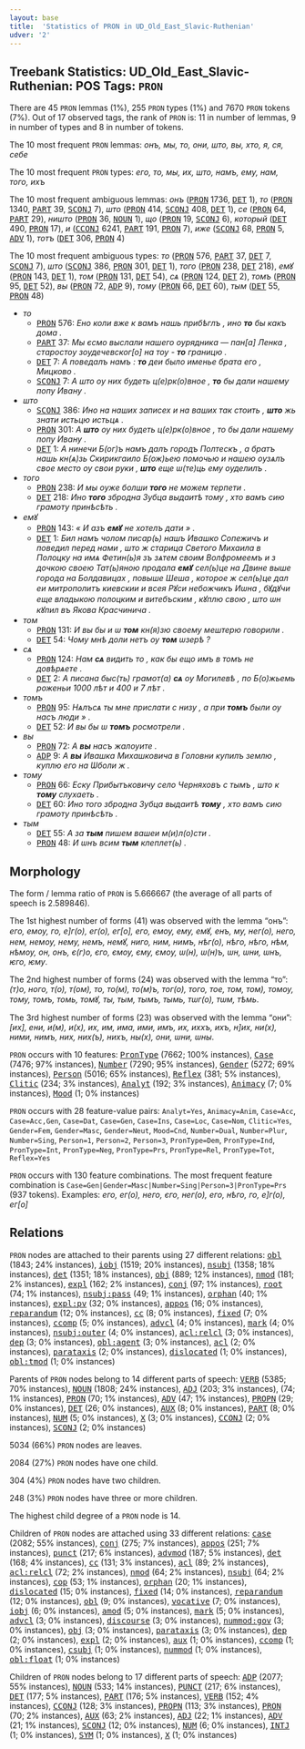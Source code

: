 ```yaml
---
layout: base
title:  'Statistics of PRON in UD_Old_East_Slavic-Ruthenian'
udver: '2'
---
```


## Treebank Statistics: UD_Old_East_Slavic-Ruthenian: POS Tags: `PRON`

There are 45 `PRON` lemmas (1%), 255 `PRON` types (1%) and 7670 `PRON` tokens (7%).
Out of 17 observed tags, the rank of `PRON` is: 11 in number of lemmas, 9 in number of types and 8 in number of tokens.

The 10 most frequent `PRON` lemmas: <em>онъ, мы, то, они, што, вы, хто, я, ся, себе</em>

The 10 most frequent `PRON` types:  <em>его, то, мы, их, што, намъ, ему, нам, того, ихъ</em>

The 10 most frequent ambiguous lemmas: <em>онъ</em> (<tt><a href="orv_ruthenian-pos-PRON.html">PRON</a></tt> 1736, <tt><a href="orv_ruthenian-pos-DET.html">DET</a></tt> 1), <em>то</em> (<tt><a href="orv_ruthenian-pos-PRON.html">PRON</a></tt> 1340, <tt><a href="orv_ruthenian-pos-PART.html">PART</a></tt> 39, <tt><a href="orv_ruthenian-pos-SCONJ.html">SCONJ</a></tt> 7), <em>што</em> (<tt><a href="orv_ruthenian-pos-PRON.html">PRON</a></tt> 414, <tt><a href="orv_ruthenian-pos-SCONJ.html">SCONJ</a></tt> 408, <tt><a href="orv_ruthenian-pos-DET.html">DET</a></tt> 1), <em>се</em> (<tt><a href="orv_ruthenian-pos-PRON.html">PRON</a></tt> 64, <tt><a href="orv_ruthenian-pos-PART.html">PART</a></tt> 29), <em>ништо</em> (<tt><a href="orv_ruthenian-pos-PRON.html">PRON</a></tt> 36, <tt><a href="orv_ruthenian-pos-NOUN.html">NOUN</a></tt> 1), <em>що</em> (<tt><a href="orv_ruthenian-pos-PRON.html">PRON</a></tt> 19, <tt><a href="orv_ruthenian-pos-SCONJ.html">SCONJ</a></tt> 6), <em>который</em> (<tt><a href="orv_ruthenian-pos-DET.html">DET</a></tt> 490, <tt><a href="orv_ruthenian-pos-PRON.html">PRON</a></tt> 17), <em>и</em> (<tt><a href="orv_ruthenian-pos-CCONJ.html">CCONJ</a></tt> 6241, <tt><a href="orv_ruthenian-pos-PART.html">PART</a></tt> 191, <tt><a href="orv_ruthenian-pos-PRON.html">PRON</a></tt> 7), <em>иже</em> (<tt><a href="orv_ruthenian-pos-SCONJ.html">SCONJ</a></tt> 68, <tt><a href="orv_ruthenian-pos-PRON.html">PRON</a></tt> 5, <tt><a href="orv_ruthenian-pos-ADV.html">ADV</a></tt> 1), <em>тотъ</em> (<tt><a href="orv_ruthenian-pos-DET.html">DET</a></tt> 306, <tt><a href="orv_ruthenian-pos-PRON.html">PRON</a></tt> 4)

The 10 most frequent ambiguous types:  <em>то</em> (<tt><a href="orv_ruthenian-pos-PRON.html">PRON</a></tt> 576, <tt><a href="orv_ruthenian-pos-PART.html">PART</a></tt> 37, <tt><a href="orv_ruthenian-pos-DET.html">DET</a></tt> 7, <tt><a href="orv_ruthenian-pos-SCONJ.html">SCONJ</a></tt> 7), <em>што</em> (<tt><a href="orv_ruthenian-pos-SCONJ.html">SCONJ</a></tt> 386, <tt><a href="orv_ruthenian-pos-PRON.html">PRON</a></tt> 301, <tt><a href="orv_ruthenian-pos-DET.html">DET</a></tt> 1), <em>того</em> (<tt><a href="orv_ruthenian-pos-PRON.html">PRON</a></tt> 238, <tt><a href="orv_ruthenian-pos-DET.html">DET</a></tt> 218), <em>емꙋ</em> (<tt><a href="orv_ruthenian-pos-PRON.html">PRON</a></tt> 143, <tt><a href="orv_ruthenian-pos-DET.html">DET</a></tt> 1), <em>том</em> (<tt><a href="orv_ruthenian-pos-PRON.html">PRON</a></tt> 131, <tt><a href="orv_ruthenian-pos-DET.html">DET</a></tt> 54), <em>сѧ</em> (<tt><a href="orv_ruthenian-pos-PRON.html">PRON</a></tt> 124, <tt><a href="orv_ruthenian-pos-DET.html">DET</a></tt> 2), <em>томъ</em> (<tt><a href="orv_ruthenian-pos-PRON.html">PRON</a></tt> 95, <tt><a href="orv_ruthenian-pos-DET.html">DET</a></tt> 52), <em>вы</em> (<tt><a href="orv_ruthenian-pos-PRON.html">PRON</a></tt> 72, <tt><a href="orv_ruthenian-pos-ADP.html">ADP</a></tt> 9), <em>тому</em> (<tt><a href="orv_ruthenian-pos-PRON.html">PRON</a></tt> 66, <tt><a href="orv_ruthenian-pos-DET.html">DET</a></tt> 60), <em>тым</em> (<tt><a href="orv_ruthenian-pos-DET.html">DET</a></tt> 55, <tt><a href="orv_ruthenian-pos-PRON.html">PRON</a></tt> 48)


* <em>то</em>
  * <tt><a href="orv_ruthenian-pos-PRON.html">PRON</a></tt> 576: <em>Ено коли вже к вамъ нашь прибѣглъ , ино <b>то</b> бы какъ дома .</em>
  * <tt><a href="orv_ruthenian-pos-PART.html">PART</a></tt> 37: <em>Мы єсмо выслали нашего оурядника — пан[а] Ленка , старостоу зоудечевског[о] на тоу - <b>то</b> границю .</em>
  * <tt><a href="orv_ruthenian-pos-DET.html">DET</a></tt> 7: <em>А поведалъ намъ : <b>то</b> деи было именье брата его , Мицково .</em>
  * <tt><a href="orv_ruthenian-pos-SCONJ.html">SCONJ</a></tt> 7: <em>А што оу них будеть ц(е)рк(о)вное , <b>то</b> бы дали нашему попу Ивану .</em>
* <em>што</em>
  * <tt><a href="orv_ruthenian-pos-SCONJ.html">SCONJ</a></tt> 386: <em>Ино на наших записех и на ваших так стоить , <b>што</b> жь знати истьцю истьцѧ .</em>
  * <tt><a href="orv_ruthenian-pos-PRON.html">PRON</a></tt> 301: <em>А <b>што</b> оу них будеть ц(е)рк(о)вное , то бы дали нашему попу Ивану .</em>
  * <tt><a href="orv_ruthenian-pos-DET.html">DET</a></tt> 1: <em>А нинечи Б(ог)ъ намъ далъ городъ Полтескъ , а братъ нашь кн(ѧ)зь Скирикгаило Б(ож)ьею помочью и нашею оузѧлъ свое место оу свои руки , <b>што</b> еще ѡ(те)ць ему оуделилъ .</em>
* <em>того</em>
  * <tt><a href="orv_ruthenian-pos-PRON.html">PRON</a></tt> 238: <em>И мы оуже болши <b>того</b> не можем терпети .</em>
  * <tt><a href="orv_ruthenian-pos-DET.html">DET</a></tt> 218: <em>Ино <b>того</b> збродна Зубца выдаитѣ тому , хто вамъ сию грамоту принѣсѣть .</em>
* <em>емꙋ</em>
  * <tt><a href="orv_ruthenian-pos-PRON.html">PRON</a></tt> 143: <em>« И азъ <b>емꙋ</b> не хотелъ дати » .</em>
  * <tt><a href="orv_ruthenian-pos-DET.html">DET</a></tt> 1: <em>Бил намъ чолом писар(ь) нашъ Ивашко Сопежичъ и поведил перед нами , што ж старица Светого Михаила в Полоцку на имѧ Фетин(ь)я зъ зѧтем своим Волфромеемъ и з дочкою своею Тат(ь)яною продала <b>емꙋ</b> сел(ь)це на Двине выше города на Болдавицах , повыше Шеша , которое ж сел(ь)це дал еи митрополитъ киевскии и всея Рꙋси небожчикъ Иѡна , бꙋдꙋчи еще владыкою полоцким и витебъским , кꙋплю свою , што ѡн кꙋпил въ Якова Красчинича .</em>
* <em>том</em>
  * <tt><a href="orv_ruthenian-pos-PRON.html">PRON</a></tt> 131: <em>И вы бы и ѡ <b>том</b> кн(я)зю своему мештерю говорили .</em>
  * <tt><a href="orv_ruthenian-pos-DET.html">DET</a></tt> 54: <em>Чому мнѣ доли нетъ оу <b>том</b> ѡзерѣ ?</em>
* <em>сѧ</em>
  * <tt><a href="orv_ruthenian-pos-PRON.html">PRON</a></tt> 124: <em>Нам <b>сѧ</b> видить то , как бы ещо имъ в томъ не довѣрѧете .</em>
  * <tt><a href="orv_ruthenian-pos-DET.html">DET</a></tt> 2: <em>А писана быс(ть) грамот(а) <b>сѧ</b> оу Могилевѣ , по Б(о)жьемь роженьи 1000 лѣт и 400 и 7 лѣт .</em>
* <em>томъ</em>
  * <tt><a href="orv_ruthenian-pos-PRON.html">PRON</a></tt> 95: <em>Нѧлъсѧ ты мне прислати с низу , а при <b>томъ</b> были оу насъ люди » .</em>
  * <tt><a href="orv_ruthenian-pos-DET.html">DET</a></tt> 52: <em>И вы бы ѡ <b>томъ</b> росмотрели .</em>
* <em>вы</em>
  * <tt><a href="orv_ruthenian-pos-PRON.html">PRON</a></tt> 72: <em>А <b>вы</b> насъ жалоуите .</em>
  * <tt><a href="orv_ruthenian-pos-ADP.html">ADP</a></tt> 9: <em>А <b>вы</b> Ивашка Михашковича в Головни купилъ землю , куплю его на Ѡболи ж .</em>
* <em>тому</em>
  * <tt><a href="orv_ruthenian-pos-PRON.html">PRON</a></tt> 66: <em>Еску Прибытъковичу село Черняховъ с тымъ , што к <b>тому</b> слухаеть .</em>
  * <tt><a href="orv_ruthenian-pos-DET.html">DET</a></tt> 60: <em>Ино того збродна Зубца выдаитѣ <b>тому</b> , хто вамъ сию грамоту принѣсѣть .</em>
* <em>тым</em>
  * <tt><a href="orv_ruthenian-pos-DET.html">DET</a></tt> 55: <em>А за <b>тым</b> пишем вашеи м(и)л(о)сти .</em>
  * <tt><a href="orv_ruthenian-pos-PRON.html">PRON</a></tt> 48: <em>И ѡнъ всим <b>тым</b> клеплет(ь) .</em>

## Morphology

The form / lemma ratio of `PRON` is 5.666667 (the average of all parts of speech is 2.589846).

The 1st highest number of forms (41) was observed with the lemma “онъ”: <em>eго, eмоу, го, е]г(о), ег(о), ег[о], его, емоу, ему, емꙋ, енъ, му, нег(о), него, нем, немоу, нему, немъ, немꙋ, ниго, ним, нимъ, нѣг(о), нѣгo, нѣго, нѣм, нѣмоу, он, онъ, є(г)о, єго, ємоу, єму, ємѹ, ѡ(н), ѡ(н)ъ, ѡн, ѡни, ѡнъ, ѥго, ѥму</em>.

The 2nd highest number of forms (24) was observed with the lemma “то”: <em>(т)о, ного, т(о), т(ом), то, то(м), то(м)ъ, тог(о), того, тое, том, том), томоу, тому, томъ, томь, томꙋ, ты, тым, тымъ, тымь, тѡг(о), тѡм, тѣмь</em>.

The 3rd highest number of forms (23) was observed with the lemma “они”: <em>[их], ени, и(м), и(х), иx, им, има, ими, имъ, их, иххъ, ихъ, н]их, ни(х), ними, нимъ, них, них(ъ), нихъ, ны(х), они, ѡни, ѡны</em>.

`PRON` occurs with 10 features: <tt><a href="orv_ruthenian-feat-PronType.html">PronType</a></tt> (7662; 100% instances), <tt><a href="orv_ruthenian-feat-Case.html">Case</a></tt> (7476; 97% instances), <tt><a href="orv_ruthenian-feat-Number.html">Number</a></tt> (7290; 95% instances), <tt><a href="orv_ruthenian-feat-Gender.html">Gender</a></tt> (5272; 69% instances), <tt><a href="orv_ruthenian-feat-Person.html">Person</a></tt> (5016; 65% instances), <tt><a href="orv_ruthenian-feat-Reflex.html">Reflex</a></tt> (381; 5% instances), <tt><a href="orv_ruthenian-feat-Clitic.html">Clitic</a></tt> (234; 3% instances), <tt><a href="orv_ruthenian-feat-Analyt.html">Analyt</a></tt> (192; 3% instances), <tt><a href="orv_ruthenian-feat-Animacy.html">Animacy</a></tt> (7; 0% instances), <tt><a href="orv_ruthenian-feat-Mood.html">Mood</a></tt> (1; 0% instances)

`PRON` occurs with 28 feature-value pairs: `Analyt=Yes`, `Animacy=Anim`, `Case=Acc`, `Case=Acc,Gen`, `Case=Dat`, `Case=Gen`, `Case=Ins`, `Case=Loc`, `Case=Nom`, `Clitic=Yes`, `Gender=Fem`, `Gender=Masc`, `Gender=Neut`, `Mood=Cnd`, `Number=Dual`, `Number=Plur`, `Number=Sing`, `Person=1`, `Person=2`, `Person=3`, `PronType=Dem`, `PronType=Ind`, `PronType=Int`, `PronType=Neg`, `PronType=Prs`, `PronType=Rel`, `PronType=Tot`, `Reflex=Yes`

`PRON` occurs with 130 feature combinations.
The most frequent feature combination is `Case=Gen|Gender=Masc|Number=Sing|Person=3|PronType=Prs` (937 tokens).
Examples: <em>его, ег(о), него, єго, нег(о), eго, нѣго, го, е]г(о), ег[о]</em>


## Relations

`PRON` nodes are attached to their parents using 27 different relations: <tt><a href="orv_ruthenian-dep-obl.html">obl</a></tt> (1843; 24% instances), <tt><a href="orv_ruthenian-dep-iobj.html">iobj</a></tt> (1519; 20% instances), <tt><a href="orv_ruthenian-dep-nsubj.html">nsubj</a></tt> (1358; 18% instances), <tt><a href="orv_ruthenian-dep-det.html">det</a></tt> (1351; 18% instances), <tt><a href="orv_ruthenian-dep-obj.html">obj</a></tt> (889; 12% instances), <tt><a href="orv_ruthenian-dep-nmod.html">nmod</a></tt> (181; 2% instances), <tt><a href="orv_ruthenian-dep-expl.html">expl</a></tt> (162; 2% instances), <tt><a href="orv_ruthenian-dep-conj.html">conj</a></tt> (97; 1% instances), <tt><a href="orv_ruthenian-dep-root.html">root</a></tt> (74; 1% instances), <tt><a href="orv_ruthenian-dep-nsubj-pass.html">nsubj:pass</a></tt> (49; 1% instances), <tt><a href="orv_ruthenian-dep-orphan.html">orphan</a></tt> (40; 1% instances), <tt><a href="orv_ruthenian-dep-expl-pv.html">expl:pv</a></tt> (32; 0% instances), <tt><a href="orv_ruthenian-dep-appos.html">appos</a></tt> (16; 0% instances), <tt><a href="orv_ruthenian-dep-reparandum.html">reparandum</a></tt> (12; 0% instances), <tt><a href="orv_ruthenian-dep-cc.html">cc</a></tt> (8; 0% instances), <tt><a href="orv_ruthenian-dep-fixed.html">fixed</a></tt> (7; 0% instances), <tt><a href="orv_ruthenian-dep-ccomp.html">ccomp</a></tt> (5; 0% instances), <tt><a href="orv_ruthenian-dep-advcl.html">advcl</a></tt> (4; 0% instances), <tt><a href="orv_ruthenian-dep-mark.html">mark</a></tt> (4; 0% instances), <tt><a href="orv_ruthenian-dep-nsubj-outer.html">nsubj:outer</a></tt> (4; 0% instances), <tt><a href="orv_ruthenian-dep-acl-relcl.html">acl:relcl</a></tt> (3; 0% instances), <tt><a href="orv_ruthenian-dep-dep.html">dep</a></tt> (3; 0% instances), <tt><a href="orv_ruthenian-dep-obl-agent.html">obl:agent</a></tt> (3; 0% instances), <tt><a href="orv_ruthenian-dep-acl.html">acl</a></tt> (2; 0% instances), <tt><a href="orv_ruthenian-dep-parataxis.html">parataxis</a></tt> (2; 0% instances), <tt><a href="orv_ruthenian-dep-dislocated.html">dislocated</a></tt> (1; 0% instances), <tt><a href="orv_ruthenian-dep-obl-tmod.html">obl:tmod</a></tt> (1; 0% instances)

Parents of `PRON` nodes belong to 14 different parts of speech: <tt><a href="orv_ruthenian-pos-VERB.html">VERB</a></tt> (5385; 70% instances), <tt><a href="orv_ruthenian-pos-NOUN.html">NOUN</a></tt> (1808; 24% instances), <tt><a href="orv_ruthenian-pos-ADJ.html">ADJ</a></tt> (203; 3% instances),  (74; 1% instances), <tt><a href="orv_ruthenian-pos-PRON.html">PRON</a></tt> (70; 1% instances), <tt><a href="orv_ruthenian-pos-ADV.html">ADV</a></tt> (47; 1% instances), <tt><a href="orv_ruthenian-pos-PROPN.html">PROPN</a></tt> (29; 0% instances), <tt><a href="orv_ruthenian-pos-DET.html">DET</a></tt> (26; 0% instances), <tt><a href="orv_ruthenian-pos-AUX.html">AUX</a></tt> (8; 0% instances), <tt><a href="orv_ruthenian-pos-PART.html">PART</a></tt> (8; 0% instances), <tt><a href="orv_ruthenian-pos-NUM.html">NUM</a></tt> (5; 0% instances), <tt><a href="orv_ruthenian-pos-X.html">X</a></tt> (3; 0% instances), <tt><a href="orv_ruthenian-pos-CCONJ.html">CCONJ</a></tt> (2; 0% instances), <tt><a href="orv_ruthenian-pos-SCONJ.html">SCONJ</a></tt> (2; 0% instances)

5034 (66%) `PRON` nodes are leaves.

2084 (27%) `PRON` nodes have one child.

304 (4%) `PRON` nodes have two children.

248 (3%) `PRON` nodes have three or more children.

The highest child degree of a `PRON` node is 14.

Children of `PRON` nodes are attached using 33 different relations: <tt><a href="orv_ruthenian-dep-case.html">case</a></tt> (2082; 55% instances), <tt><a href="orv_ruthenian-dep-conj.html">conj</a></tt> (275; 7% instances), <tt><a href="orv_ruthenian-dep-appos.html">appos</a></tt> (251; 7% instances), <tt><a href="orv_ruthenian-dep-punct.html">punct</a></tt> (217; 6% instances), <tt><a href="orv_ruthenian-dep-advmod.html">advmod</a></tt> (187; 5% instances), <tt><a href="orv_ruthenian-dep-det.html">det</a></tt> (168; 4% instances), <tt><a href="orv_ruthenian-dep-cc.html">cc</a></tt> (131; 3% instances), <tt><a href="orv_ruthenian-dep-acl.html">acl</a></tt> (89; 2% instances), <tt><a href="orv_ruthenian-dep-acl-relcl.html">acl:relcl</a></tt> (72; 2% instances), <tt><a href="orv_ruthenian-dep-nmod.html">nmod</a></tt> (64; 2% instances), <tt><a href="orv_ruthenian-dep-nsubj.html">nsubj</a></tt> (64; 2% instances), <tt><a href="orv_ruthenian-dep-cop.html">cop</a></tt> (53; 1% instances), <tt><a href="orv_ruthenian-dep-orphan.html">orphan</a></tt> (20; 1% instances), <tt><a href="orv_ruthenian-dep-dislocated.html">dislocated</a></tt> (15; 0% instances), <tt><a href="orv_ruthenian-dep-fixed.html">fixed</a></tt> (14; 0% instances), <tt><a href="orv_ruthenian-dep-reparandum.html">reparandum</a></tt> (12; 0% instances), <tt><a href="orv_ruthenian-dep-obl.html">obl</a></tt> (9; 0% instances), <tt><a href="orv_ruthenian-dep-vocative.html">vocative</a></tt> (7; 0% instances), <tt><a href="orv_ruthenian-dep-iobj.html">iobj</a></tt> (6; 0% instances), <tt><a href="orv_ruthenian-dep-amod.html">amod</a></tt> (5; 0% instances), <tt><a href="orv_ruthenian-dep-mark.html">mark</a></tt> (5; 0% instances), <tt><a href="orv_ruthenian-dep-advcl.html">advcl</a></tt> (3; 0% instances), <tt><a href="orv_ruthenian-dep-discourse.html">discourse</a></tt> (3; 0% instances), <tt><a href="orv_ruthenian-dep-nummod-gov.html">nummod:gov</a></tt> (3; 0% instances), <tt><a href="orv_ruthenian-dep-obj.html">obj</a></tt> (3; 0% instances), <tt><a href="orv_ruthenian-dep-parataxis.html">parataxis</a></tt> (3; 0% instances), <tt><a href="orv_ruthenian-dep-dep.html">dep</a></tt> (2; 0% instances), <tt><a href="orv_ruthenian-dep-expl.html">expl</a></tt> (2; 0% instances), <tt><a href="orv_ruthenian-dep-aux.html">aux</a></tt> (1; 0% instances), <tt><a href="orv_ruthenian-dep-ccomp.html">ccomp</a></tt> (1; 0% instances), <tt><a href="orv_ruthenian-dep-csubj.html">csubj</a></tt> (1; 0% instances), <tt><a href="orv_ruthenian-dep-nummod.html">nummod</a></tt> (1; 0% instances), <tt><a href="orv_ruthenian-dep-obl-float.html">obl:float</a></tt> (1; 0% instances)

Children of `PRON` nodes belong to 17 different parts of speech: <tt><a href="orv_ruthenian-pos-ADP.html">ADP</a></tt> (2077; 55% instances), <tt><a href="orv_ruthenian-pos-NOUN.html">NOUN</a></tt> (533; 14% instances), <tt><a href="orv_ruthenian-pos-PUNCT.html">PUNCT</a></tt> (217; 6% instances), <tt><a href="orv_ruthenian-pos-DET.html">DET</a></tt> (177; 5% instances), <tt><a href="orv_ruthenian-pos-PART.html">PART</a></tt> (176; 5% instances), <tt><a href="orv_ruthenian-pos-VERB.html">VERB</a></tt> (152; 4% instances), <tt><a href="orv_ruthenian-pos-CCONJ.html">CCONJ</a></tt> (128; 3% instances), <tt><a href="orv_ruthenian-pos-PROPN.html">PROPN</a></tt> (113; 3% instances), <tt><a href="orv_ruthenian-pos-PRON.html">PRON</a></tt> (70; 2% instances), <tt><a href="orv_ruthenian-pos-AUX.html">AUX</a></tt> (63; 2% instances), <tt><a href="orv_ruthenian-pos-ADJ.html">ADJ</a></tt> (22; 1% instances), <tt><a href="orv_ruthenian-pos-ADV.html">ADV</a></tt> (21; 1% instances), <tt><a href="orv_ruthenian-pos-SCONJ.html">SCONJ</a></tt> (12; 0% instances), <tt><a href="orv_ruthenian-pos-NUM.html">NUM</a></tt> (6; 0% instances), <tt><a href="orv_ruthenian-pos-INTJ.html">INTJ</a></tt> (1; 0% instances), <tt><a href="orv_ruthenian-pos-SYM.html">SYM</a></tt> (1; 0% instances), <tt><a href="orv_ruthenian-pos-X.html">X</a></tt> (1; 0% instances)


